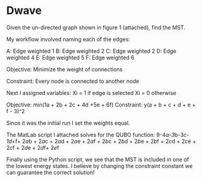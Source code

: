 # Dwave
Given the un-directed graph shown in figure 1 (attached), find the MST. 

My workflow involved naming each of the edges:

A: Edge weighted 1
B: Edge weighted 2
C: Edge weighted 2
D: Edge weighted 4
E: Edge weighted 5
F: Edge weighted 6

Objective: Minimize the weight of connections

Constraint: Every node is connected to another node

Next I assigned variables:
Xi = 1 if edge is selected
Xi = 0 otherwise

Objective: min(1a + 2b + 2c + 4d +5e + 6f)
Constraint: y(a + b + c + d + e + f - 3)^2

Since it was the initial run I set the weights equal.

The MatLab script I attached solves for the QUBO function: 9-4*a-3*b-3*c-1d*+f+ 2*a*b + 2*a*c + 2*a*d + 2*a*e + 2*a*f + 2*b*c + 2*b*d + 2*b*e + 2*b*f + 2*c*d + 2*c*e + 2*c*f + 2*d*e + 2*d*f+ 2*e*f

Finally using the Python script, we see that the MST is included in one of the lowest energy states. I believe by changing the constraint constant we can guarantee the correct solution! 
